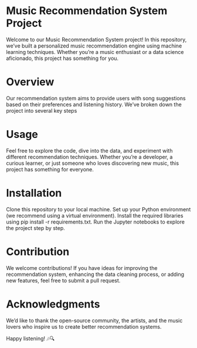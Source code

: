 <h1> Music Recommendation System Project </h1>
Welcome to our Music Recommendation System project! In this repository, we’ve built a personalized music recommendation engine using machine learning techniques. Whether you’re a music enthusiast or a data science aficionado, this project has something for you.
<h1>Overview</h1>
Our recommendation system aims to provide users with song suggestions based on their preferences and listening history. We’ve broken down the project into several key steps
<h1>Usage</h1>
Feel free to explore the code, dive into the data, and experiment with different recommendation techniques. Whether you’re a developer, a curious learner, or just someone who loves discovering new music, this project has something for everyone.
<h1>Installation</h1>
Clone this repository to your local machine.
Set up your Python environment (we recommend using a virtual environment).
Install the required libraries using pip install -r requirements.txt.
Run the Jupyter notebooks to explore the project step by step.
<h1>Contribution</h1>
We welcome contributions! If you have ideas for improving the recommendation system, enhancing the data cleaning process, or adding new features, feel free to submit a pull request.

<h1>Acknowledgments</h1>
We’d like to thank the open-source community, the artists, and the music lovers who inspire us to create better recommendation systems.

Happy listening! 🎶🔍
